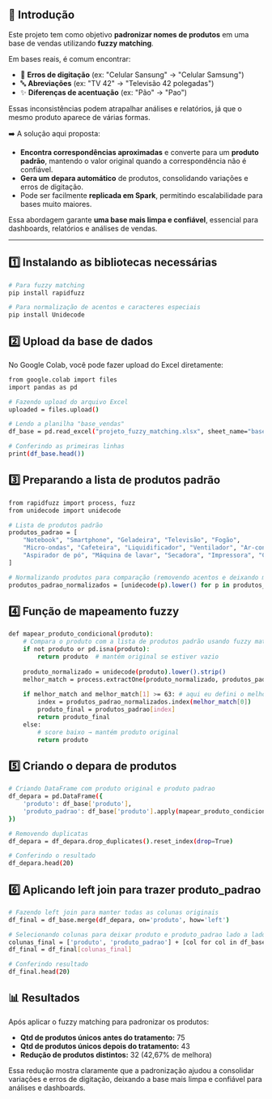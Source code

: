 ## 📖 Introdução  
Este projeto tem como objetivo **padronizar nomes de produtos** em uma base de vendas utilizando **fuzzy matching**.  

Em bases reais, é comum encontrar:  
- 📝 **Erros de digitação** (ex: "Celular Sansung" → "Celular Samsung")  
- 🔤 **Abreviações** (ex: "TV 42" → "Televisão 42 polegadas")  
- ✨ **Diferenças de acentuação** (ex: "Pão" → "Pao")  

Essas inconsistências podem atrapalhar análises e relatórios, já que o mesmo produto aparece de várias formas.  

➡️ A solução aqui proposta:  
- **Encontra correspondências aproximadas** e converte para um **produto padrão**, mantendo o valor original quando a correspondência não é confiável.  
- **Gera um depara automático** de produtos, consolidando variações e erros de digitação.  
- Pode ser facilmente **replicada em Spark**, permitindo escalabilidade para bases muito maiores.  

Essa abordagem garante **uma base mais limpa e confiável**, essencial para dashboards, relatórios e análises de vendas.

---

## 1️⃣ Instalando as bibliotecas necessárias

```bash
# Para fuzzy matching
pip install rapidfuzz

# Para normalização de acentos e caracteres especiais
pip install Unidecode

```

## 2️⃣ Upload da base de dados

No Google Colab, você pode fazer upload do Excel diretamente:

```bash
from google.colab import files
import pandas as pd

# Fazendo upload do arquivo Excel
uploaded = files.upload()

# Lendo a planilha "base_vendas"
df_base = pd.read_excel("projeto_fuzzy_matching.xlsx", sheet_name="base_vendas")

# Conferindo as primeiras linhas
print(df_base.head())
```

## 3️⃣ Preparando a lista de produtos padrão

```bash
from rapidfuzz import process, fuzz
from unidecode import unidecode

# Lista de produtos padrão
produtos_padrao = [
    "Notebook", "Smartphone", "Geladeira", "Televisão", "Fogão",
    "Micro-ondas", "Cafeteira", "Liquidificador", "Ventilador", "Ar-condicionado",
    "Aspirador de pó", "Máquina de lavar", "Secadora", "Impressora", "Câmera"
]

# Normalizando produtos para comparação (removendo acentos e deixando minúsculo)
produtos_padrao_normalizados = [unidecode(p).lower() for p in produtos_padrao]

```

## 4️⃣ Função de mapeamento fuzzy

```bash
def mapear_produto_condicional(produto):
    # Compara o produto com a lista de produtos padrão usando fuzzy matching. Se a melhor correspondência tiver score >= 63, retorna o produto padrão. Caso contrário, mantém o produto original.
    if not produto or pd.isna(produto):
        return produto  # mantém original se estiver vazio
    
    produto_normalizado = unidecode(produto).lower().strip()
    melhor_match = process.extractOne(produto_normalizado, produtos_padrao_normalizados, scorer=fuzz.token_sort_ratio)
    
    if melhor_match and melhor_match[1] >= 63: # aqui eu defini o melhor score possivel.. percebi que abaixo de 63 o código começava a atrelar produtos de forma errada no depara...
        index = produtos_padrao_normalizados.index(melhor_match[0])
        produto_final = produtos_padrao[index]
        return produto_final
    else:
        # score baixo → mantém produto original
        return produto

```

## 5️⃣ Criando o depara de produtos

```bash
# Criando DataFrame com produto original e produto padrao
df_depara = pd.DataFrame({
    'produto': df_base['produto'],
    'produto_padrao': df_base['produto'].apply(mapear_produto_condicional)
})

# Removendo duplicatas
df_depara = df_depara.drop_duplicates().reset_index(drop=True)

# Conferindo o resultado
df_depara.head(20)

```

## 6️⃣ Aplicando left join para trazer produto_padrao

```bash
# Fazendo left join para manter todas as colunas originais
df_final = df_base.merge(df_depara, on='produto', how='left')

# Selecionando colunas para deixar produto e produto_padrao lado a lado
colunas_final = ['produto', 'produto_padrao'] + [col for col in df_base.columns if col != 'produto']
df_final = df_final[colunas_final]

# Conferindo resultado
df_final.head(20)

```
## 📊 Resultados

Após aplicar o fuzzy matching para padronizar os produtos:

- **Qtd de produtos únicos antes do tratamento:** 75  
- **Qtd de produtos únicos depois do tratamento:** 43  
- **Redução de produtos distintos:** 32 (42,67% de melhora)

Essa redução mostra claramente que a padronização ajudou a consolidar variações e erros de digitação, deixando a base mais limpa e confiável para análises e dashboards.
